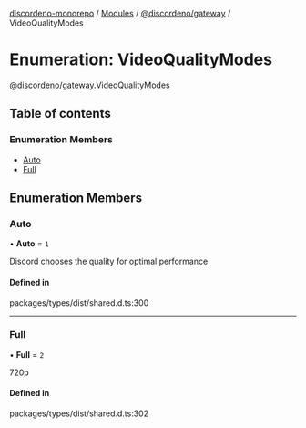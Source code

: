 [discordeno-monorepo](../README.md) / [Modules](../modules.md) / [@discordeno/gateway](../modules/discordeno_gateway.md) / VideoQualityModes

# Enumeration: VideoQualityModes

[@discordeno/gateway](../modules/discordeno_gateway.md).VideoQualityModes

## Table of contents

### Enumeration Members

- [Auto](discordeno_gateway.VideoQualityModes.md#auto)
- [Full](discordeno_gateway.VideoQualityModes.md#full)

## Enumeration Members

### Auto

• **Auto** = `1`

Discord chooses the quality for optimal performance

#### Defined in

packages/types/dist/shared.d.ts:300

---

### Full

• **Full** = `2`

720p

#### Defined in

packages/types/dist/shared.d.ts:302
